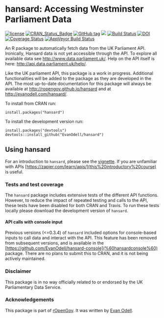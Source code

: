 
<!-- README.md is generated from README.Rmd. Please edit that file -->
<!-- rmarkdown v1 -->
<!--to accomodate pandoc bug on windows-->
hansard: Accessing Westminster Parliament Data
==============================================

[![license](https://img.shields.io/github/license/mashape/apistatus.svg)](https://github.com/EvanOdell/hansard/blob/master/LICENSE) [![CRAN\_Status\_Badge](https://www.r-pkg.org/badges/version/hansard)](https://cran.r-project.org/package=hansard) [![GitHub tag](https://img.shields.io/github/tag/evanodell/hansard.svg)](https://github.com/evanodell/hansard) [![](http://cranlogs.r-pkg.org/badges/grand-total/hansard)](https://dgrtwo.shinyapps.io/cranview/) [![Build Status](https://travis-ci.org/EvanOdell/hansard.png?branch=master)](https://travis-ci.org/EvanOdell/hansard) [![DOI](https://zenodo.org/badge/72111315.svg)](https://zenodo.org/badge/latestdoi/72111315) [![Coverage Status](https://img.shields.io/codecov/c/github/EvanOdell/hansard/master.svg)](https://codecov.io/github/EvanOdell/hansard?branch=master) [![AppVeyor Build Status](https://ci.appveyor.com/api/projects/status/github/EvanOdell/hansard?branch=master&svg=true)](https://ci.appveyor.com/project/EvanOdell/hansard)

An R package to automatically fetch data from the UK Parliament API. Ironically, Hansard data is not yet accessible through the API. To explore all available data see <http://www.data.parliament.uk/>. Help on the API itself is here: <http://api.data.parliament.uk/help/>.

Like the UK parliament API, this package is a work in progress. Additional functionalities will be added to the package as they are developed in the API. The most up-to-date documentation for this package will always be available at <http://ropengov.github.io/hansard> and at <http://evanodell.com/hansard/>.

To install from CRAN run:

    install.packages("hansard")

To install the development version run:

    install.packages("devtools")
    devtools::install_github("EvanOdell/hansard")

Using hansard
-------------

For an introduction to `hansard`, please see the [vignette](http://ropengov.github.io/hansard/articles/introduction.html). If you are unfamiliar with APIs [https://zapier.com/learn/apis/](this%20introductory%20course) is useful.

### Tests and test coverage

The `hansard` package includes extensive tests of the different API functions. However, to reduce the impact of repeated testing and calls to the API, these tests have been disabled for both CRAN and Travis. To run these tests locally please download the development version of `hansard`.

#### API calls with console input

Previous versions (&lt;=0.3.4) of `hansard` included options for console-based inputs to call data and interact with the API. This feature has been removed from subsequent versions, and is available in the [https://github.com/EvanOdell/hansard-console](%60hansardconsole%60) package. There are no plans to submit this to CRAN, and it is not being actively maintained.

### Disclaimer

This package is in no way officially related to or endorsed by the UK Parliamentary Data Service.

### Acknowledgements

This package is part of [rOpenGov](http://ropengov.github.io). It was written by [Evan Odell](http://evanodell.com).
